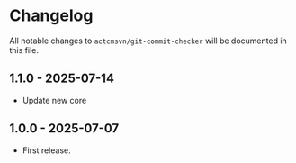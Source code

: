 # Changelog

All notable changes to `actcmsvn/git-commit-checker` will be documented in this file.

## 1.1.0 - 2025-07-14

- Update new core

## 1.0.0 - 2025-07-07

- First release.
